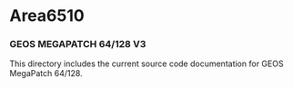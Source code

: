 # Area6510

### GEOS MEGAPATCH 64/128 V3
This directory includes the current source code documentation for GEOS MegaPatch 64/128.
